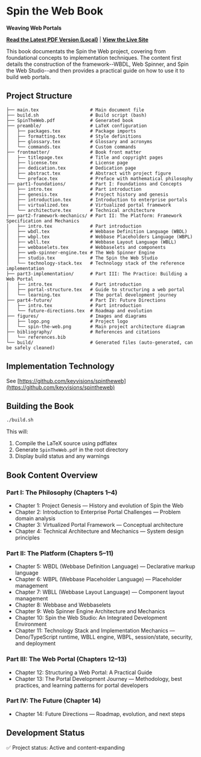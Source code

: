# Spin the Web Book

**Weaving Web Portals**

[**Read the Latest PDF Version (Local)**](SpinTheWeb.pdf) |
[**View the Live Site**](https://keyvisions.github.io/spintheweb-book/)

This book documentats the Spin the Web project, covering from foundational concepts to implementation techniques. The content first details the construction of the framework--WBDL, Web Spinner, and Spin the Web Studio--and then provides a practical guide on how to use it to build web portals.

## Project Structure

```
├── main.tex                   # Main document file
├── build.sh                   # Build script (bash)
├── SpinTheWeb.pdf             # Generated book
├── preamble/                  # LaTeX configuration
│   ├── packages.tex           # Package imports
│   ├── formatting.tex         # Style definitions
│   ├── glossary.tex           # Glossary and acronyms
│   └── commands.tex           # Custom commands
├── frontmatter/               # Book front matter
│   ├── titlepage.tex          # Title and copyright pages
│   ├── license.tex            # License page
│   ├── dedication.tex         # Dedication page
│   ├── abstract.tex           # Abstract with project figure
│   └── preface.tex            # Preface with mathematical philosophy
├── part1-foundations/         # Part I: Foundations and Concepts
│   ├── intro.tex              # Part introduction
│   ├── genesis.tex            # Project history and genesis
│   ├── introduction.tex       # Introduction to enterprise portals
│   ├── virtualized.tex        # Virtualized portal framework
│   └── architecture.tex       # Technical architecture
├── part2-framework-mechanics/ # Part II: The Platform: Framework Specification and Mechanics
│   ├── intro.tex              # Part introduction
│   ├── wbdl.tex               # Webbase Definition Language (WBDL)
│   ├── wbpl.tex               # Webbase Placeholders Language (WBPL)
│   ├── wbll.tex               # Webbase Layout Language (WBLL)
│   ├── webbaselets.tex        # Webbaselets and components
│   ├── web-spinner-engine.tex # The Web Spinner Engine
│   ├── studio.tex             # The Spin the Web Studio
│   └── technology-stack.tex   # Technology stack of the reference implementation
├── part3-implementation/      # Part III: The Practice: Building a Web Portal
│   ├── intro.tex              # Part introduction
│   ├── portal-structure.tex   # Guide to structuring a web portal
│   └── learning.tex           # The portal development journey
├── part4-future/              # Part IV: Future Directions
│   ├── intro.tex              # Part introduction
│   └── future-directions.tex  # Roadmap and evolution
├── figures/                   # Images and diagrams
│   ├── logo.png               # Project logo
│   └── spin-the-web.png       # Main project architecture diagram
├── bibliography/              # References and citations
│   └── references.bib
└── build/                     # Generated files (auto-generated, can be safely cleaned)
```

## Implementation Technology

See [https://github.com/keyvisions/spintheweb](https://github.com/keyvisions/spintheweb)

## Building the Book

```bash
./build.sh
```

This will:

1. Compile the LaTeX source using pdflatex
2. Generate `SpinTheWeb.pdf` in the root directory
3. Display build status and any warnings

## Book Content Overview

### Part I: The Philosophy (Chapters 1–4)

- Chapter 1: Project Genesis — History and evolution of Spin the Web
- Chapter 2: Introduction to Enterprise Portal Challenges — Problem domain analysis
- Chapter 3: Virtualized Portal Framework — Conceptual architecture
- Chapter 4: Technical Architecture and Mechanics — System design principles

### Part II: The Platform (Chapters 5–11)

- Chapter 5: WBDL (Webbase Definition Language) — Declarative markup language
- Chapter 6: WBPL (Webbase Placeholder Language) — Placeholder management
- Chapter 7: WBLL (Webbase Layout Language) — Component layout management
- Chapter 8: Webbase and Webbaselets
- Chapter 9: Web Spinner Engine Architecture and Mechanics
- Chapter 10: Spin the Web Studio: An Integrated Development Environment
- Chapter 11: Technology Stack and Implementation Mechanics — Deno/TypeScript runtime, WBLL engine, WBPL, session/state, security, and deployment

### Part III: The Web Portal (Chapters 12–13)

- Chapter 12: Structuring a Web Portal: A Practical Guide
- Chapter 13: The Portal Development Journey — Methodology, best practices, and learning patterns for portal developers

### Part IV: The Future (Chapter 14)

- Chapter 14: Future Directions — Roadmap, evolution, and next steps

## Development Status

✅ Project status: Active and content-expanding

